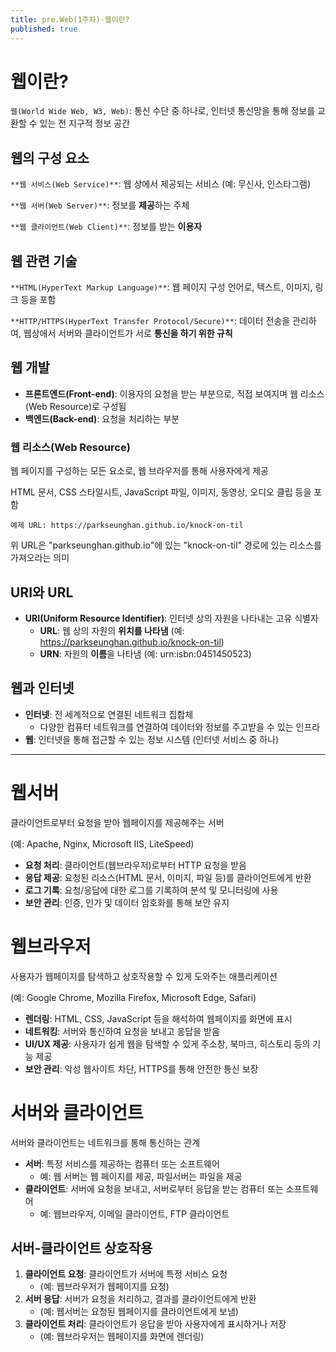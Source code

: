 ```yaml
---
title: pre.Web(1주차)-웹이란?
published: true
---
```


# 웹이란?

`웹(World Wide Web, W3, Web)`: 통신 수단 중 하나로, 인터넷 통신망을 통해 정보를 교환할 수 있는 전 지구적 정보 공간

## 웹의 구성 요소

`**웹 서비스(Web Service)**`: 웹 상에서 제공되는 서비스 (예: 무신사, 인스타그램)

`**웹 서버(Web Server)**`: 정보를 **제공**하는 주체

`**웹 클라이언트(Web Client)**`: 정보를 받는 **이용자**

## 웹 관련 기술

`**HTML(HyperText Markup Language)**`: 웹 페이지 구성 언어로, 텍스트, 이미지, 링크 등을 포함

`**HTTP/HTTPS(HyperText Transfer Protocol/Secure)**`: 데이터 전송을 관리하여, 웹상에서 서버와 클라이언트가 서로 **통신을 하기 위한 규칙**

## 웹 개발

- **프론트엔드(Front-end)**: 이용자의 요청을 받는 부분으로, 직접 보여지며 웹 리소스(Web Resource)로 구성됨
- **백엔드(Back-end)**: 요청을 처리하는 부분

### 웹 리소스(Web Resource)

웹 페이지를 구성하는 모든 요소로, 웹 브라우저를 통해 사용자에게 제공

HTML 문서, CSS 스타일시트, JavaScript 파일, 이미지, 동영상, 오디오 클립 등을 포함

```
예제 URL: https://parkseunghan.github.io/knock-on-til
```

위 URL은 "parkseunghan.github.io"에 있는 "knock-on-til" 경로에 있는 리소스를 가져오라는 의미

## URI와 URL

- **URI(Uniform Resource Identifier)**: 인터넷 상의 자원을 나타내는 고유 식별자
    - **URL**: 웹 상의 자원의 **위치를 나타냄** (예: https://parkseunghan.github.io/knock-on-til)
    - **URN**: 자원의 **이름**을 나타냄 (예: urn:isbn:0451450523)

## 웹과 인터넷

- **인터넷**: 전 세계적으로 연결된 네트워크 집합체
    - 다양한 컴퓨터 네트워크를 연결하여 데이터와 정보를 주고받을 수 있는 인프라
- **웹**: 인터넷을 통해 접근할 수 있는 정보 시스템 (인터넷 서비스 중 하나)

---

# 웹서버

클라이언트로부터 요청을 받아 웹페이지를 제공해주는 서버

(예: Apache, Nginx, Microsoft IIS, LiteSpeed)

- **요청 처리**: 클라이언트(웹브라우저)로부터 HTTP 요청을 받음
- **응답 제공**: 요청된 리소스(HTML 문서, 이미지, 파일 등)를 클라이언트에게 반환
- **로그 기록**: 요청/응답에 대한 로그를 기록하여 분석 및 모니터링에 사용
- **보안 관리**: 인증, 인가 및 데이터 암호화를 통해 보안 유지

# 웹브라우저

사용자가 웹페이지를 탐색하고 상호작용할 수 있게 도와주는 애플리케이션

(예: Google Chrome, Mozilla Firefox, Microsoft Edge, Safari)

- **렌더링**: HTML, CSS, JavaScript 등을 해석하여 웹페이지를 화면에 표시
- **네트워킹**: 서버와 통신하여 요청을 보내고 응답을 받음
- **UI/UX 제공**: 사용자가 쉽게 웹을 탐색할 수 있게 주소창, 북마크, 히스토리 등의 기능 제공
- **보안 관리**: 악성 웹사이트 차단, HTTPS를 통해 안전한 통신 보장

# 서버와 클라이언트

서버와 클라이언트는 네트워크를 통해 통신하는 관계

- **서버**: 특정 서비스를 제공하는 컴퓨터 또는 소프트웨어
    - 예: 웹 서버는 웹 페이지를 제공, 파일서버는 파일을 제공
- **클라이언트**: 서버에 요청을 보내고, 서버로부터 응답을 받는 컴퓨터 또는 소프트웨어
    - 예: 웹브라우저, 이메일 클라이언트, FTP 클라이언트

## 서버-클라이언트 상호작용

1. **클라이언트 요청**: 클라이언트가 서버에 특정 서비스 요청
    - (예: 웹브라우저가 웹페이지를 요청)
2. **서버 응답**: 서버가 요청을 처리하고, 결과를 클라이언트에게 반환
    - (예: 웹서버는 요청된 웹페이지를 클라이언트에게 보냄)
3. **클라이언트 처리**: 클라이언트가 응답을 받아 사용자에게 표시하거나 저장
    - (예: 웹브라우저는 웹페이지를 화면에 렌더링)